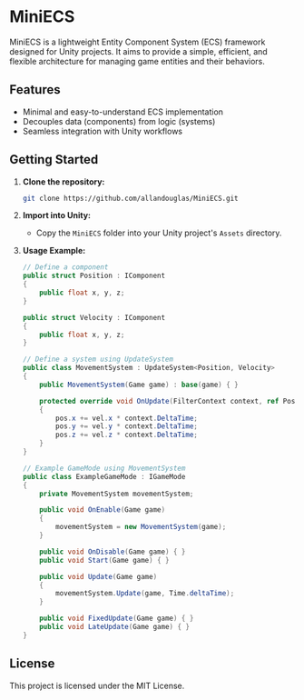 # MiniECS

MiniECS is a lightweight Entity Component System (ECS) framework designed for Unity projects. It aims to provide a simple, efficient, and flexible architecture for managing game entities and their behaviors.

## Features

- Minimal and easy-to-understand ECS implementation
- Decouples data (components) from logic (systems)
- Seamless integration with Unity workflows

## Getting Started

1. **Clone the repository:**
    ```bash
    git clone https://github.com/allandouglas/MiniECS.git
    ```

2. **Import into Unity:**
    - Copy the `MiniECS` folder into your Unity project's `Assets` directory.

3. **Usage Example:**
    ```csharp
    // Define a component
    public struct Position : IComponent
    {
        public float x, y, z;
    }

    public struct Velocity : IComponent
    {
        public float x, y, z;
    }

    // Define a system using UpdateSystem
    public class MovementSystem : UpdateSystem<Position, Velocity>
    {
        public MovementSystem(Game game) : base(game) { }

        protected override void OnUpdate(FilterContext context, ref Position pos, ref Velocity vel)
        {
            pos.x += vel.x * context.DeltaTime;
            pos.y += vel.y * context.DeltaTime;
            pos.z += vel.z * context.DeltaTime;
        }
    }

    // Example GameMode using MovementSystem
    public class ExampleGameMode : IGameMode
    {
        private MovementSystem movementSystem;

        public void OnEnable(Game game)
        {
            movementSystem = new MovementSystem(game);
        }

        public void OnDisable(Game game) { }
        public void Start(Game game) { }

        public void Update(Game game)
        {
            movementSystem.Update(game, Time.deltaTime);
        }

        public void FixedUpdate(Game game) { }
        public void LateUpdate(Game game) { }
    }

    ```

## License

This project is licensed under the MIT License.
